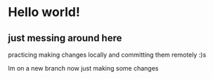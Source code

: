 # Hello world!

## just messing around here

practicing making changes locally and committing them remotely :)s

Im on a new branch now just making some changes